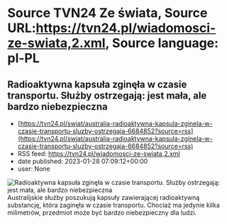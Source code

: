 # Source TVN24 Ze świata, Source URL:https://tvn24.pl/wiadomosci-ze-swiata,2.xml, Source language: pl-PL

## Radioaktywna kapsuła zginęła w czasie transportu. Służby ostrzegają: jest mała, ale bardzo niebezpieczna
 - [https://tvn24.pl/swiat/australia-radioaktywna-kapsula-zginela-w-czasie-transportu-sluzby-ostrzegaja-6684852?source=rss](https://tvn24.pl/swiat/australia-radioaktywna-kapsula-zginela-w-czasie-transportu-sluzby-ostrzegaja-6684852?source=rss)
 - RSS feed: https://tvn24.pl/wiadomosci-ze-swiata,2.xml
 - date published: 2023-01-28 07:09:12+00:00
 - user: None

<img alt="Radioaktywna kapsuła zginęła w czasie transportu. Służby ostrzegają: jest mała, ale bardzo niebezpieczna" src="https://tvn24.pl/polska/cdn-zdjecie-vgtwhv-radioaktywna-kapsula-ma-ksztalt-walca-mierzy-6-na-8-mm-6684857/alternates/LANDSCAPE_1280" />
    Australijskie służby poszukują kapsuły zawierającej radioaktywną substancję, która zaginęła w czasie transportu. Chociaż ma jedynie kilka milimetrów, przedmiot może być bardzo niebezpieczny dla ludzi.
